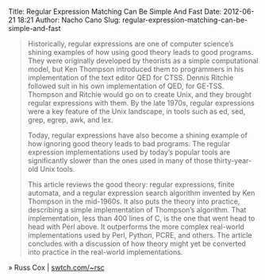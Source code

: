 Title: Regular Expression Matching Can Be Simple And Fast
Date: 2012-06-21 18:21
Author: Nacho Cano
Slug: regular-expression-matching-can-be-simple-and-fast

> Historically, regular expressions are one of computer science’s
> shining examples of how using good theory leads to good programs. They
> were originally developed by theorists as a simple computational
> model, but Ken Thompson introduced them to programmers in his
> implementation of the text editor QED for CTSS. Dennis Ritchie
> followed suit in his own implementation of QED, for GE-TSS. Thompson
> and Ritchie would go on to create Unix, and they brought regular
> expressions with them. By the late 1970s, regular expressions were a
> key feature of the Unix landscape, in tools such as ed, sed, grep,
> egrep, awk, and lex.
>
> Today, regular expressions have also become a shining example of how
> ignoring good theory leads to bad programs. The regular expression
> implementations used by today’s popular tools are significantly slower
> than the ones used in many of those thirty-year-old Unix tools.
>
> This article reviews the good theory: regular expressions, finite
> automata, and a regular expression search algorithm invented by Ken
> Thompson in the mid-1960s. It also puts the theory into practice,
> describing a simple implementation of Thompson’s algorithm. That
> implementation, less than 400 lines of C, is the one that went head to
> head with Perl above. It outperforms the more complex real-world
> implementations used by Perl, Python, PCRE, and others. The article
> concludes with a discussion of how theory might yet be converted into
> practice in the real-world implementations.

» Russ Cox | [swtch.com/\~rsc][]

  [swtch.com/\~rsc]: http://swtch.com/~rsc/regexp/regexp1.html
    "Regular Expression Matching Can Be Simple And Fast"
